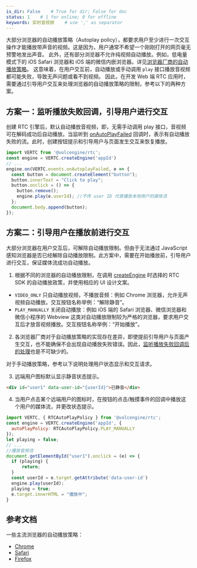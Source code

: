 ```yaml
---
is_dir: False    # True for dir; False for doc
status: 1    # 1 for online; 0 for offline
keywords: 实时音视频    # use ',' as separator
---
```


大部分浏览器的自动播放策略（Autoplay policy），都要求用户至少进行一次交互操作才能播放带声音的视频。这是因为，用户通常不希望一个刚刚打开的网页毫无预警地发出声音。
此外，还有部分浏览器不允许纯视频自动播放。例如，低电量模式下的 iOS Safari 浏览器和 iOS 端的微信内嵌浏览器。详见[浏览器厂商的自动播放策略](#reference)。
这意味着，在用户交互前，自动播放或手动调用 `play` 接口播放音视频都可能失败，导致无声问题或看不到视频。
因此，在开发 Web 端 RTC 应用时，需要通过引导用户交互来处理浏览器的自动播放策略的限制，参考以下的两种方案。

<span id="failure"></span>
## 方案一：监听播放失败回调，引导用户进行交互

创建 RTC 引擎后，默认自动播放音视频，即，无需手动调用 play 接口，音视频可在解码成功后自动播放。当监听到 [onAutoPlayFailed](104479#onautoplayfailed) 回调时，表示有自动播放失败的流。此时，创建按钮提示和引导用户与页面发生交互来恢复播放。

```javascript
import VERTC from '@volcengine/rtc';
const engine = VERTC.createEngine('appId')
// ...
engine.on(VERTC.events.onAutoplayFailed, e => {
  const button = document.createElement("button");
  button.innerText = "Click to play";
  button.onclick = () => {
    button.remove();
    engine.play(e.userId); //不传 user ID 代表播放本地用户的媒体流
  };
  document.body.append(button);
});

```

## 方案二：引导用户在播放前进行交互

大部分浏览器在用户交互后，可解除自动播放限制。但由于无法通过 JavaScript 感知浏览器是否已经解除自动播放限制。此方案中，需要在开始播放前，引导用户进行交互，保证媒体流成功自动播放。

1. 根据不同的浏览器的自动播放限制，在调用 [createEngine](104478#createengine) 时选择的 RTC SDK 的自动播放政策，并使用相应的 UI 设计文案。
  - `VIDEO_ONLY` 只自动播放视频，不播放音频：例如 Chrome 浏览器，允许无声视频自动播放。交互按钮名称举例：“解除静音”。
  - `PLAY_MANUALLY` 关闭自动播放：例如  iOS 端的 Safari 浏览器、微信浏览器和微信小程序的 Webview 这类对自动播放限制较为严格的浏览器，要求用户交互后才放音视频播放。交互按钮名称举例：“开始播放”。

2. 各浏览器厂商对于自动播放策略的实现存在差异，即使提前引导用户与页面产生交互，也不能确保不会出现自动播放失败错误。因此，[监听播放失败回调后的处理](#failure)也是不可缺少的。

对于手动播放策略，参考以下说明处理用户状态显示和交互请求。

3. 远端用户图标默认显示静音状态提示。

```html
<div id="user1" data-user-id="{userId}">已静音</div>
```

4. 当用户点击某个远端用户的图标时，在按钮的点击/触摸事件的回调中播放这个用户的媒体流，并更改状态提示。

```javascript
import VERTC, { RTCAutoPlayPolicy } from '@volcengine/rtc';
const engine = VERTC.createEngine('appId', { 
  autoPlayPolicy: RTCAutoPlayPolicy.PLAY_MANUALLY 
});
let playing = false;
// ...
//播放音频流
document.getElementById("user1").onclick = (e) => {
  if (playing) {
      return;
  }
  const userId = e.target.getAttribute('data-user-id')
  engine.play(userId);
  playing = true;
  e.target.innerHTML = "播放中";
}
```

<span id="reference"></span>
## 参考文档

一些主流浏览器的自动播放策略：
- [Chrome](https://developers.google.com/web/updates/2017/09/autoplay-policy-changes)	
- [Safari](https://webkit.org/blog/7734/auto-play-policy-changes-for-macos/)
- [Firefox](https://support.mozilla.org/en-US/kb/block-autoplay)
